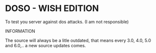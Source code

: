 # DOSO - WISH EDITION
To test you server against dos attacks. (I am not responsible)
<p style:backgroundcolor:"green">INFORMATION</p>
The source will always be a litle outdated, that means every 3.0, 4.0, 5.0 and 6.0,.. a new source updates comes.
